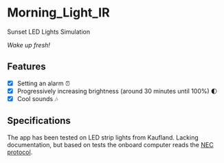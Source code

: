 # Morning_Light_IR
Sunset LED Lights Simulation

*Wake up fresh!*

## Features
- [x] Setting an alarm :alarm_clock:
- [x] Progressively increasing brightness (around 30 minutes until 100%) :first_quarter_moon:
- [x] Cool sounds :notes:

## Specifications
The app has been tested on LED strip lights from Kaufland. Lacking documentation, but based on tests the onboard computer reads the [NEC protocol](https://www.vishay.com/docs/80071/dataform.pdf).

